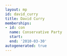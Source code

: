 ```yaml
---
layout: mp
id: david_curry
title: David Curry
memberships:
- id: con
  name: Conservative Party
  start: 
  end: '2010-03-30'
autogenerated: true
---
```

